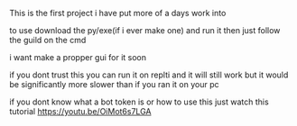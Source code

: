 This is the first project i have put more of a days work into

to use download the py/exe(if i ever make one) and run it then just follow the guild on the cmd

i want make a propper gui for it soon

if you dont trust this you can run it on replti and it will still work but it would be significantly more slower than if you ran it on your pc 

if you dont know what a bot token is or how to use this just watch this tutorial
https://youtu.be/OiMot6s7LGA
